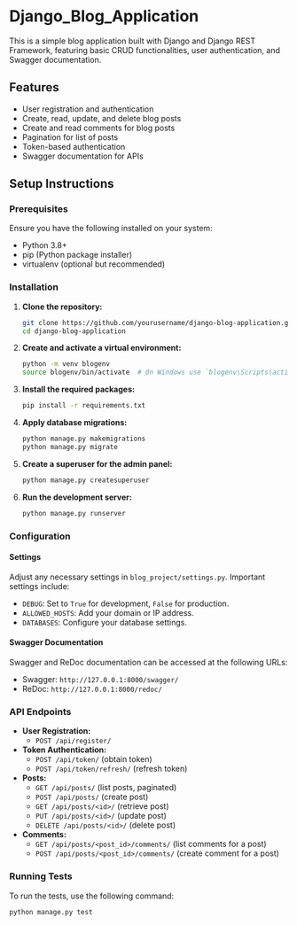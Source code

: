 # Django_Blog_Application

This is a simple blog application built with Django and Django REST Framework, featuring basic CRUD functionalities, user authentication, and Swagger documentation.

## Features

- User registration and authentication
- Create, read, update, and delete blog posts
- Create and read comments for blog posts
- Pagination for list of posts
- Token-based authentication
- Swagger documentation for APIs

## Setup Instructions

### Prerequisites
Ensure you have the following installed on your system:

- Python 3.8+
- pip (Python package installer)
- virtualenv (optional but recommended)

### Installation

1. **Clone the repository:**

    ```bash
    git clone https://github.com/yourusername/django-blog-application.git
    cd django-blog-application
    ```

2. **Create and activate a virtual environment:**

    ```bash
    python -m venv blogenv
    source blogenv/bin/activate  # On Windows use `blogenv\Scripts\activate`
    ```

3. **Install the required packages:**

    ```bash
    pip install -r requirements.txt
    ```

4. **Apply database migrations:**

    ```bash
    python manage.py makemigrations
    python manage.py migrate
    ```

5. **Create a superuser for the admin panel:**

    ```bash
    python manage.py createsuperuser
    ```

6. **Run the development server:**

    ```bash
    python manage.py runserver
    ```

### Configuration

#### Settings

Adjust any necessary settings in `blog_project/settings.py`. Important settings include:

- `DEBUG`: Set to `True` for development, `False` for production.
- `ALLOWED_HOSTS`: Add your domain or IP address.
- `DATABASES`: Configure your database settings.

#### Swagger Documentation

Swagger and ReDoc documentation can be accessed at the following URLs:

- Swagger: `http://127.0.0.1:8000/swagger/`
- ReDoc: `http://127.0.0.1:8000/redoc/`

### API Endpoints

- **User Registration:**
  - `POST /api/register/`
- **Token Authentication:**
  - `POST /api/token/` (obtain token)
  - `POST /api/token/refresh/` (refresh token)
- **Posts:**
  - `GET /api/posts/` (list posts, paginated)
  - `POST /api/posts/` (create post)
  - `GET /api/posts/<id>/` (retrieve post)
  - `PUT /api/posts/<id>/` (update post)
  - `DELETE /api/posts/<id>/` (delete post)
- **Comments:**
  - `GET /api/posts/<post_id>/comments/` (list comments for a post)
  - `POST /api/posts/<post_id>/comments/` (create comment for a post)

### Running Tests

To run the tests, use the following command:

```bash
python manage.py test
